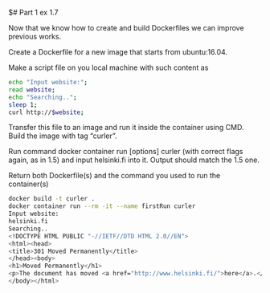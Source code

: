 $# Part 1 ex 1.7

Now that we know how to create and build Dockerfiles we can improve previous works.

Create a Dockerfile for a new image that starts from ubuntu:16.04.

Make a script file on you local machine with such content as 
``` bash
echo "Input website:"; 
read website; 
echo "Searching.."; 
sleep 1;
curl http://$website;
```
Transfer this file to an image and run it inside the container using CMD. 
Build the image with tag “curler”.

Run command docker container run [options] curler (with correct flags again, as in 1.5)
 and input helsinki.fi into it. Output should match the 1.5 one.

Return both Dockerfile(s) and the command you used to run the container(s)


``` bash
docker build -t curler .
docker container run --rm -it --name firstRun curler
Input website:
helsinki.fi
Searching..
<!DOCTYPE HTML PUBLIC "-//IETF//DTD HTML 2.0//EN">
<html><head>
<title>301 Moved Permanently</title>
</head><body>
<h1>Moved Permanently</h1>
<p>The document has moved <a href="http://www.helsinki.fi/">here</a>.</p>
</body></html>
```
